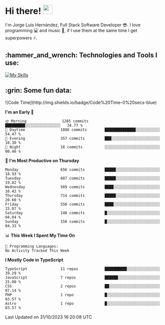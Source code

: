 <h1 align="left">
 <abc>
  <br>Hi there! <img src="https://user-images.githubusercontent.com/42378118/110234147-e3259600-7f4e-11eb-95be-0c4047144dea.gif" width="30"><br>
 </abc>
</h1>

I'm Jorge Luis Hernández, Full Stack Software Developer :sunglasses:. I love programming :computer: and music :musical_score:, if I use them at the same time I get superpowers :zap:. 


<h2 align="left">:hammer_and_wrench: Technologies and Tools I use:</h2>

[![My Skills](https://skillicons.dev/icons?i=js,ts,html,css,py,vue,react,next,nest,postgres,mysql)](https://skillicons.dev)

<h2 align="left">:grin: Some fun data:</h2>
<!--START_SECTION:waka-->
![Code Time](http://img.shields.io/badge/Code%20Time-0%20secs-blue)

**I'm an Early 🐤** 

```text
🌞 Morning                1205 commits        █████████░░░░░░░░░░░░░░░░   34.77 % 
🌆 Daytime                1888 commits        ██████████████░░░░░░░░░░░   54.47 % 
🌃 Evening                357 commits         ███░░░░░░░░░░░░░░░░░░░░░░   10.30 % 
🌙 Night                  16 commits          ░░░░░░░░░░░░░░░░░░░░░░░░░   00.46 % 
```
📅 **I'm Most Productive on Thursday** 

```text
Monday                   656 commits         █████░░░░░░░░░░░░░░░░░░░░   18.93 % 
Tuesday                  687 commits         █████░░░░░░░░░░░░░░░░░░░░   19.82 % 
Wednesday                569 commits         ████░░░░░░░░░░░░░░░░░░░░░   16.42 % 
Thursday                 714 commits         █████░░░░░░░░░░░░░░░░░░░░   20.60 % 
Friday                   550 commits         ████░░░░░░░░░░░░░░░░░░░░░   15.87 % 
Saturday                 140 commits         █░░░░░░░░░░░░░░░░░░░░░░░░   04.04 % 
Sunday                   150 commits         █░░░░░░░░░░░░░░░░░░░░░░░░   04.33 % 
```


📊 **This Week I Spent My Time On** 

```text
💬 Programming Languages: 
No Activity Tracked This Week
```

**I Mostly Code in TypeScript** 

```text
TypeScript               11 repos            ██████████░░░░░░░░░░░░░░░   39.29 % 
JavaScript               7 repos             ██████░░░░░░░░░░░░░░░░░░░   25.00 % 
CSS                      2 repos             ██░░░░░░░░░░░░░░░░░░░░░░░   07.14 % 
PHP                      1 repo              █░░░░░░░░░░░░░░░░░░░░░░░░   03.57 % 
Astro                    1 repo              █░░░░░░░░░░░░░░░░░░░░░░░░   03.57 % 
```




 Last Updated on 31/10/2023 16:20:08 UTC
<!--END_SECTION:waka-->
